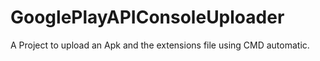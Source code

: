 # GooglePlayAPIConsoleUploader
A Project to upload an Apk and the extensions file using CMD automatic.
